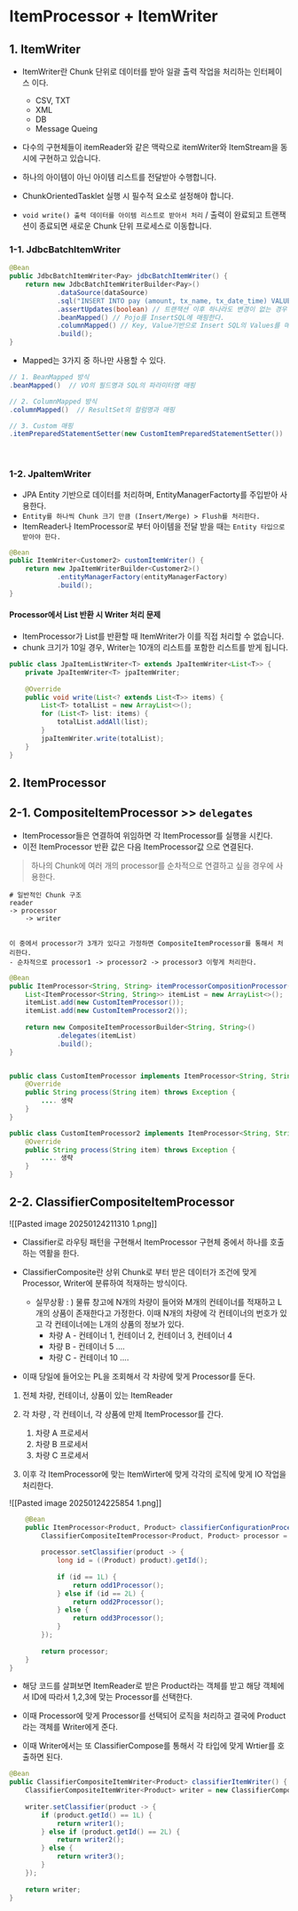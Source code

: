 # ItemProcessor + ItemWriter



## 1. ItemWriter

- ItemWriter란 Chunk 단위로 데이터를 받아 일괄 출력 작업을 처리하는 인터페이스 이다.
  - CSV, TXT
  - XML
  - DB
  - Message Queing

- 다수의 구현체들이 itemReader와 같은 맥락으로 itemWriter와 ItemStream을 동시에 구현하고 있습니다.

- 하나의 아이템이 아닌 아이템 리스트를 전달받아 수행합니다.

- ChunkOrientedTasklet 실행 시 필수적 요소로 설정해야 합니다.

- `void write() 출력 데이터를 아이템 리스트로 받아서 처리` / 출력이 완료되고 트랜잭션이 종료되면 새로운 Chunk 단위 프로세스로 이동합니다.


### 1-1. JdbcBatchItemWriter

```java
@Bean
public JdbcBatchItemWriter<Pay> jdbcBatchItemWriter() {
    return new JdbcBatchItemWriterBuilder<Pay>()
            .dataSource(dataSource)
            .sql("INSERT INTO pay (amount, tx_name, tx_date_time) VALUES (:amount, :txName, :txDateTime)")
            .assertUpdates(boolean) // 트랜잭션 이후 하나라도 변경이 없는 경우 예외 발생여부 설정 > 기본 True
            .beanMapped() // Pojo를 InsertSQL에 매핑한다.
            .columnMapped() // Key, Value기반으로 Insert SQL의 Values를 매핑
            .build();
}
```

- Mapped는 3가지 중 하나만 사용할 수 있다.
```java
// 1. BeanMapped 방식
.beanMapped()  // VO의 필드명과 SQL의 파라미터명 매핑

// 2. ColumnMapped 방식
.columnMapped()  // ResultSet의 컬럼명과 매핑

// 3. Custom 매핑
.itemPreparedStatementSetter(new CustomItemPreparedStatementSetter())
```

<br/>

### 1-2. JpaItemWriter

- JPA Entity 기반으로 데이터를 처리하며, EntityManagerFactorty를 주입받아 사용한다.
- `Entity를 하나씩 Chunk 크기 만큼 (Insert/Merge) > Flush를 처리한다.`
- ItemReader나 ItemProcessor로 부터 아이템을 전달 받을 때는 `Entity 타입으로 받아야 한다.`

```java
@Bean
public ItemWriter<Customer2> customItemWriter() {
    return new JpaItemWriterBuilder<Customer2>()
            .entityManagerFactory(entityManagerFactory)
            .build();
}
```

#### Processor에서 List 반환 시 Writer 처리 문제

- ItemProcessor가 List를 반환할 때 ItemWriter가 이를 직접 처리할 수 없습니다.
- chunk 크기가 10일 경우, Writer는 10개의 리스트를 포함한 리스트를 받게 됩니다.
```java
public class JpaItemListWriter<T> extends JpaItemWriter<List<T>> {
    private JpaItemWriter<T> jpaItemWriter;
    
    @Override
    public void write(List<? extends List<T>> items) {
        List<T> totalList = new ArrayList<>();
        for (List<T> list: items) {
            totalList.addAll(list);
        }
        jpaItemWriter.write(totalList);
    }
}
```

## 2. ItemProcessor

## 2-1. CompositeItemProcessor    >> `delegates`
- ItemProcessor들은 연결하여 위임하면 각 ItemProcessor를 실행을 시킨다.
- 이전 ItemProcessor 반환 값은 다음 ItemProcessor값 으로 연결된다.

> 하나의 Chunk에 여러 개의 processor를 순차적으로 연결하고 싶을 경우에 사용한다.


```
# 일반적인 Chunk 구조
reader
-> processor
	-> writer


이 중에서 processor가 3개가 있다고 가정하면 CompositeItemProcessor를 통해서 처리한다.
- 순차적으로 processor1 -> processor2 -> processor3 이렇게 처리한다.

```


```java
@Bean  
public ItemProcessor<String, String> itemProcessorCompositionProcessor() {  
    List<ItemProcessor<String, String>> itemList = new ArrayList<>();  
    itemList.add(new CustomItemProcessor());  
    itemList.add(new CustomItemProcessor2());  
  
    return new CompositeItemProcessorBuilder<String, String>()  
            .delegates(itemList)  
            .build();  
}


public class CustomItemProcessor implements ItemProcessor<String, String> {    
    @Override  
    public String process(String item) throws Exception {  
		.... 생략
    }  
}

public class CustomItemProcessor2 implements ItemProcessor<String, String> {    
    @Override  
    public String process(String item) throws Exception {  
		.... 생략
    }  
}


```





## 2-2.  ClassifierCompositeItemProcessor
![[Pasted image 20250124211310 1.png]]
- Classifier로 라우팅 패턴을 구현해서 ItemProcessor 구현체 중에서 하나를 호출하는 역활을 한다.



- ClassifierComposite란 상위 Chunk로 부터 받은 데이터가 조건에 맞게 Processor, Writer에 분류하여 적재하는 방식이다.

	- 실무상황 : ) 물류 창고에 N개의 차량이 들어와 M개의 컨테이너를 적재하고 L개의 상품이 존재한다고 가정한다.
		이때 N개의 차량에 각 컨테이너의 번호가 있고 각 컨테이너에는 L개의 상품의 정보가 있다.
		- 차량 A - 컨테이너 1, 컨테이너 2, 컨테이너 3, 컨테이너 4 
		- 차량 B - 컨테이너 5 ....
		- 차량 C - 컨테이너 10 ....

- 이때 당일에 들어오는 PL을 조회해서 각 차량에 맞게 Processor를 둔다.

1. 전체 차량, 컨테이너, 상품이 있는 ItemReader
2. 각 차량 , 각 컨테이너, 각 상품에 만제 ItemProcessor를 간다.
	1. 차량 A 프로세서
	2. 차량 B 프로세서
	3. 차량 C 프로세서

3. 이후 각 ItemProcessor에 맞는 ItemWirter에 맞게 각각의 로직에 맞게 IO 작업을 처리한다.


![[Pasted image 20250124225854 1.png]]


```java
    @Bean  
    public ItemProcessor<Product, Product> classifierConfigurationProcessor() {  
        ClassifierCompositeItemProcessor<Product, Product> processor = new ClassifierCompositeItemProcessor<>();  
  
        processor.setClassifier(product -> {  
            long id = ((Product) product).getId();  
  
            if (id == 1L) {  
                return odd1Processor();  
            } else if (id == 2L) {  
                return odd2Processor();  
            } else {  
                return odd3Processor();  
            }  
        });  
  
        return processor;  
    }  
}
```

- 해당 코드를 살펴보면 ItemReader로 받은 Product라는 객체를 받고 해당 객체에서 ID에 따라서 1,2,3에 맞는 Processor를 선택한다.

- 이때 Processor에 맞게 Processor를 선택되어 로직을 처리하고 결국에 Product라는 객체를 Writer에게 준다.
- 이때 Writer에서는 또 ClassifierCompose를 통해서 각 타입에 맞게 Wrtier를 호출하면 된다.

```java
@Bean  
public ClassifierCompositeItemWriter<Product> classifierItemWriter() {  
    ClassifierCompositeItemWriter<Product> writer = new ClassifierCompositeItemWriter<>();  
  
    writer.setClassifier(product -> {  
        if (product.getId() == 1L) {  
            return writer1();  
        } else if (product.getId() == 2L) {  
            return writer2();  
        } else {  
            return writer3();  
        }  
    });  
  
    return writer;  
}
```